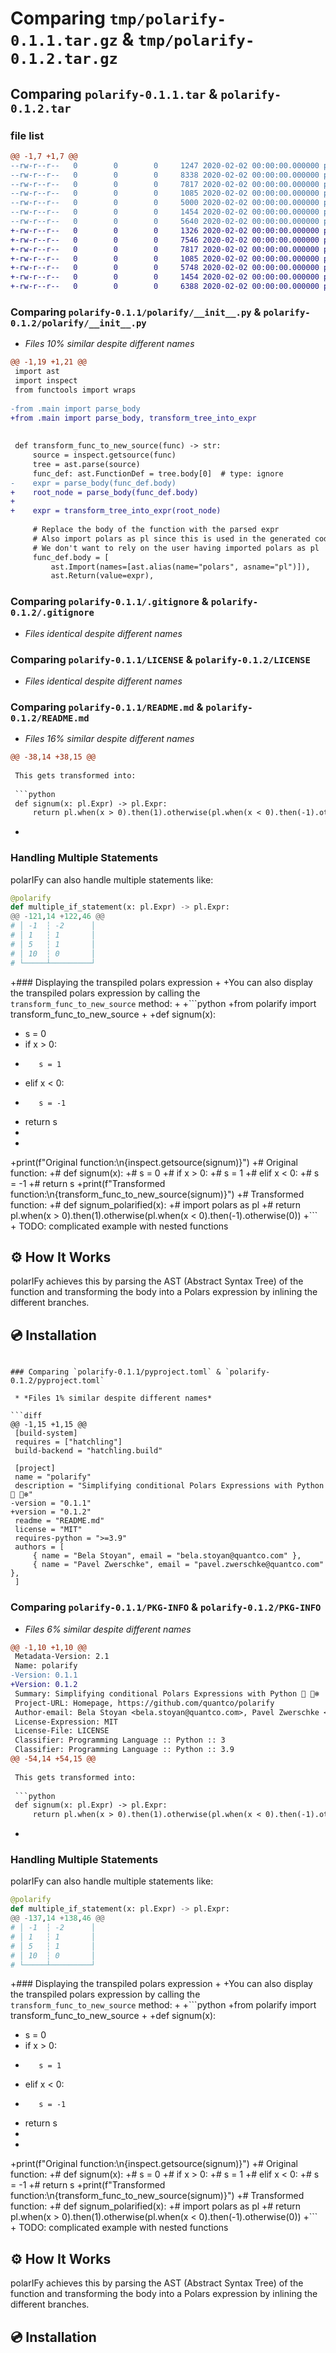# Comparing `tmp/polarify-0.1.1.tar.gz` & `tmp/polarify-0.1.2.tar.gz`

## Comparing `polarify-0.1.1.tar` & `polarify-0.1.2.tar`

### file list

```diff
@@ -1,7 +1,7 @@
--rw-r--r--   0        0        0     1247 2020-02-02 00:00:00.000000 polarify-0.1.1/polarify/__init__.py
--rw-r--r--   0        0        0     8338 2020-02-02 00:00:00.000000 polarify-0.1.1/polarify/main.py
--rw-r--r--   0        0        0     7817 2020-02-02 00:00:00.000000 polarify-0.1.1/.gitignore
--rw-r--r--   0        0        0     1085 2020-02-02 00:00:00.000000 polarify-0.1.1/LICENSE
--rw-r--r--   0        0        0     5000 2020-02-02 00:00:00.000000 polarify-0.1.1/README.md
--rw-r--r--   0        0        0     1454 2020-02-02 00:00:00.000000 polarify-0.1.1/pyproject.toml
--rw-r--r--   0        0        0     5640 2020-02-02 00:00:00.000000 polarify-0.1.1/PKG-INFO
+-rw-r--r--   0        0        0     1326 2020-02-02 00:00:00.000000 polarify-0.1.2/polarify/__init__.py
+-rw-r--r--   0        0        0     7546 2020-02-02 00:00:00.000000 polarify-0.1.2/polarify/main.py
+-rw-r--r--   0        0        0     7817 2020-02-02 00:00:00.000000 polarify-0.1.2/.gitignore
+-rw-r--r--   0        0        0     1085 2020-02-02 00:00:00.000000 polarify-0.1.2/LICENSE
+-rw-r--r--   0        0        0     5748 2020-02-02 00:00:00.000000 polarify-0.1.2/README.md
+-rw-r--r--   0        0        0     1454 2020-02-02 00:00:00.000000 polarify-0.1.2/pyproject.toml
+-rw-r--r--   0        0        0     6388 2020-02-02 00:00:00.000000 polarify-0.1.2/PKG-INFO
```

### Comparing `polarify-0.1.1/polarify/__init__.py` & `polarify-0.1.2/polarify/__init__.py`

 * *Files 10% similar despite different names*

```diff
@@ -1,19 +1,21 @@
 import ast
 import inspect
 from functools import wraps
 
-from .main import parse_body
+from .main import parse_body, transform_tree_into_expr
 
 
 def transform_func_to_new_source(func) -> str:
     source = inspect.getsource(func)
     tree = ast.parse(source)
     func_def: ast.FunctionDef = tree.body[0]  # type: ignore
-    expr = parse_body(func_def.body)
+    root_node = parse_body(func_def.body)
+
+    expr = transform_tree_into_expr(root_node)
 
     # Replace the body of the function with the parsed expr
     # Also import polars as pl since this is used in the generated code
     # We don't want to rely on the user having imported polars as pl
     func_def.body = [
         ast.Import(names=[ast.alias(name="polars", asname="pl")]),
         ast.Return(value=expr),
```

### Comparing `polarify-0.1.1/.gitignore` & `polarify-0.1.2/.gitignore`

 * *Files identical despite different names*

### Comparing `polarify-0.1.1/LICENSE` & `polarify-0.1.2/LICENSE`

 * *Files identical despite different names*

### Comparing `polarify-0.1.1/README.md` & `polarify-0.1.2/README.md`

 * *Files 16% similar despite different names*

```diff
@@ -38,14 +38,15 @@
 
 This gets transformed into:
 
 ```python
 def signum(x: pl.Expr) -> pl.Expr:
     return pl.when(x > 0).then(1).otherwise(pl.when(x < 0).then(-1).otherwise(0))
 ```
+
 ### Handling Multiple Statements
 
 polarIFy can also handle multiple statements like:
 
 ```python
 @polarify
 def multiple_if_statement(x: pl.Expr) -> pl.Expr:
@@ -121,14 +122,46 @@
 # │ -1  ┆ -2      │
 # │ 1   ┆ 1       │
 # │ 5   ┆ 1       │
 # │ 10  ┆ 0       │
 # └─────┴─────────┘
 ```
 
+### Displaying the transpiled polars expression
+
+You can also display the transpiled polars expression by calling the `transform_func_to_new_source` method:
+
+```python
+from polarify import transform_func_to_new_source
+
+def signum(x):
+    s = 0
+    if x > 0:
+        s = 1
+    elif x < 0:
+        s = -1
+    return s
+
+
+print(f"Original function:\n{inspect.getsource(signum)}")
+# Original function:
+# def signum(x):
+#     s = 0
+#     if x > 0:
+#         s = 1
+#     elif x < 0:
+#         s = -1
+#     return s
+print(f"Transformed function:\n{transform_func_to_new_source(signum)}")
+# Transformed function:
+# def signum_polarified(x):
+#     import polars as pl
+#     return pl.when(x > 0).then(1).otherwise(pl.when(x < 0).then(-1).otherwise(0))
+```
+
 TODO: complicated example with nested functions
 
 ## ⚙️ How It Works
 
 polarIFy achieves this by parsing the AST (Abstract Syntax Tree) of the function and transforming the body into a Polars expression by inlining the different branches.
 
 ## 💿 Installation
```

### Comparing `polarify-0.1.1/pyproject.toml` & `polarify-0.1.2/pyproject.toml`

 * *Files 1% similar despite different names*

```diff
@@ -1,15 +1,15 @@
 [build-system]
 requires = ["hatchling"]
 build-backend = "hatchling.build"
 
 [project]
 name = "polarify"
 description = "Simplifying conditional Polars Expressions with Python 🐍 🐻‍❄️"
-version = "0.1.1"
+version = "0.1.2"
 readme = "README.md"
 license = "MIT"
 requires-python = ">=3.9"
 authors = [
     { name = "Bela Stoyan", email = "bela.stoyan@quantco.com" },
     { name = "Pavel Zwerschke", email = "pavel.zwerschke@quantco.com" },
 ]
```

### Comparing `polarify-0.1.1/PKG-INFO` & `polarify-0.1.2/PKG-INFO`

 * *Files 6% similar despite different names*

```diff
@@ -1,10 +1,10 @@
 Metadata-Version: 2.1
 Name: polarify
-Version: 0.1.1
+Version: 0.1.2
 Summary: Simplifying conditional Polars Expressions with Python 🐍 🐻‍❄️
 Project-URL: Homepage, https://github.com/quantco/polarify
 Author-email: Bela Stoyan <bela.stoyan@quantco.com>, Pavel Zwerschke <pavel.zwerschke@quantco.com>
 License-Expression: MIT
 License-File: LICENSE
 Classifier: Programming Language :: Python :: 3
 Classifier: Programming Language :: Python :: 3.9
@@ -54,14 +54,15 @@
 
 This gets transformed into:
 
 ```python
 def signum(x: pl.Expr) -> pl.Expr:
     return pl.when(x > 0).then(1).otherwise(pl.when(x < 0).then(-1).otherwise(0))
 ```
+
 ### Handling Multiple Statements
 
 polarIFy can also handle multiple statements like:
 
 ```python
 @polarify
 def multiple_if_statement(x: pl.Expr) -> pl.Expr:
@@ -137,14 +138,46 @@
 # │ -1  ┆ -2      │
 # │ 1   ┆ 1       │
 # │ 5   ┆ 1       │
 # │ 10  ┆ 0       │
 # └─────┴─────────┘
 ```
 
+### Displaying the transpiled polars expression
+
+You can also display the transpiled polars expression by calling the `transform_func_to_new_source` method:
+
+```python
+from polarify import transform_func_to_new_source
+
+def signum(x):
+    s = 0
+    if x > 0:
+        s = 1
+    elif x < 0:
+        s = -1
+    return s
+
+
+print(f"Original function:\n{inspect.getsource(signum)}")
+# Original function:
+# def signum(x):
+#     s = 0
+#     if x > 0:
+#         s = 1
+#     elif x < 0:
+#         s = -1
+#     return s
+print(f"Transformed function:\n{transform_func_to_new_source(signum)}")
+# Transformed function:
+# def signum_polarified(x):
+#     import polars as pl
+#     return pl.when(x > 0).then(1).otherwise(pl.when(x < 0).then(-1).otherwise(0))
+```
+
 TODO: complicated example with nested functions
 
 ## ⚙️ How It Works
 
 polarIFy achieves this by parsing the AST (Abstract Syntax Tree) of the function and transforming the body into a Polars expression by inlining the different branches.
 
 ## 💿 Installation
```

